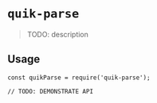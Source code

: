 # `quik-parse`

> TODO: description

## Usage

```
const quikParse = require('quik-parse');

// TODO: DEMONSTRATE API
```
